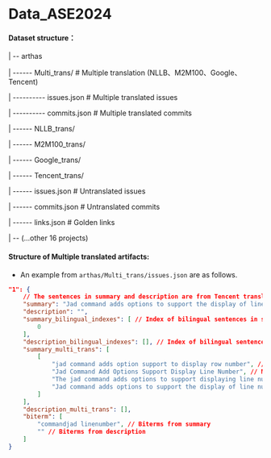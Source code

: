 # Data_ASE2024

#### Dataset structure：

| -- arthas

| ------ Multi_trans/  # Multiple translation (NLLB、M2M100、Google、Tencent)

| ---------- issues.json  # Multiple translated issues

| ---------- commits.json  # Multiple translated commits

| ------ NLLB_trans/ 

| ------ M2M100_trans/

| ------ Google_trans/

| ------ Tencent_trans/

| ------ issues.json  # Untranslated issues

| ------ commits.json  # Untranslated commits

| ------ links.json  # Golden links

| -- (...other 16 projects)



#### Structure of Multiple translated artifacts: 

- An example from `arthas/Multi_trans/issues.json` are as follows.  

```json
"1": {
    // The sentences in summary and description are from Tencent translate (the optimal translator we chose).
    "summary": "Jad command adds options to support the display of line numbers",
    "description": "",
    "summary_bilingual_indexes": [ // Index of bilingual sentences in summary
        0
    ],
    "description_bilingual_indexes": [], // Index of bilingual sentences in description
    "summary_multi_trans": [
        [
            "jad command adds option support to display row number", // NLLB translation
            "Jad Command Add Options Support Display Line Number", // M2M100 translation
            "The jad command adds options to support displaying line numbers.", // Google translation
            "Jad command adds options to support the display of line numbers" // Tencent translation
        ]
    ],
    "description_multi_trans": [],
    "biterm": [
        "commandjad linenumber", // Biterms from summary
        "" // Biterms from description
    ]
}
```

